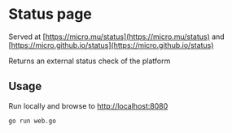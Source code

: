 # Status page

Served at [https://micro.mu/status](https://micro.mu/status) and [https://micro.github.io/status](https://micro.github.io/status)

Returns an external status check of the platform

## Usage

Run locally and browse to [http://localhost:8080](http://localhost:8080)

```
go run web.go
```

